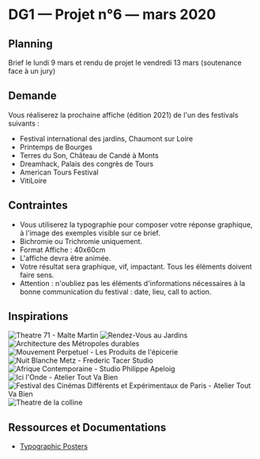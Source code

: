 # DG1 — Projet n°6 — mars 2020

## Planning

Brief le lundi 9 mars et rendu de projet le vendredi 13 mars (soutenance face à un jury)

## Demande

Vous réaliserez la prochaine affiche (édition 2021) de l'un des festivals suivants :
- Festival international des jardins, Chaumont sur Loire
- Printemps de Bourges
- Terres du Son, Château de Candé à Monts
- Dreamhack, Palais des congrès de Tours
- American Tours Festival
- VitiLoire

## Contraintes

- Vous utiliserez la typographie pour composer votre réponse graphique, à l'image des exemples visible sur ce brief.
- Bichromie ou Trichromie uniquement.
- Format Affiche : 40x60cm
- L'affiche devra être animée.
- Votre résultat sera graphique, vif, impactant. Tous les éléments doivent faire sens.
- Attention : n'oubliez pas les éléments d'informations nécessaires à la bonne communication du festival : date, lieu, call to action.

## Inspirations

![Theatre 71 - Malte Martin](./71-2.jpg)
![Rendez-Vous au Jardins](./jardins.jpg)
![Architecture des Métropoles durables](./Architectures-des-metropoles-durables-affiche.jpg)
![Mouvement Perpetuel - Les Produits de l'épicerie](./construiracier.jpg)
![Nuit Blanche Metz - Frederic Tacer Studio](./polar-jour.jpg)
![Afrique Contemporaine - Studio Philippe Apeloig](./117901-afco-reimpression-40x60-couleurs-04.jpg)
![Ici l'Onde - Atelier Tout Va Bien](./atelier-toutvabien-why-note-1-2016.jpg)
![Festival des Cinémas Différents et Expérimentaux de Paris - Atelier Tout Va Bien](./atelier-toutvabien-fcdep-1-2016.jpg)
![Theatre de la colline](./colline-1.jpg)

## Ressources et Documentations

- [Typographic Posters](https://www.typographicposters.com/posters)

 



